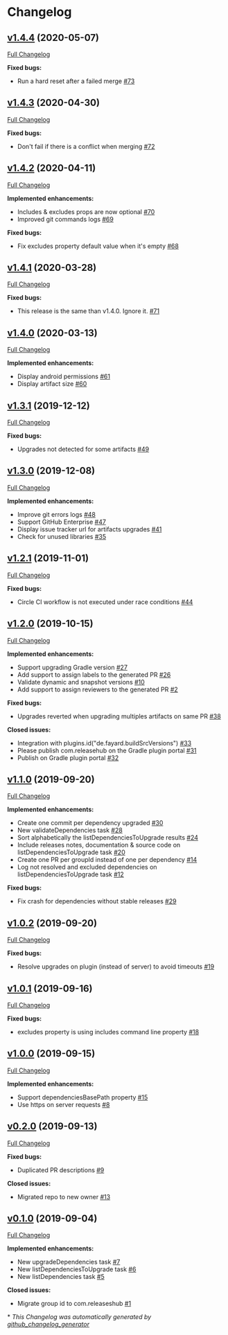 # Changelog

## [v1.4.4](https://github.com/releaseshub/releases-hub-gradle-plugin/tree/v1.4.4) (2020-05-07)

[Full Changelog](https://github.com/releaseshub/releases-hub-gradle-plugin/compare/v1.4.3...v1.4.4)

**Fixed bugs:**

- Run a hard reset after a failed merge [\#73](https://github.com/releaseshub/releases-hub-gradle-plugin/issues/73)

## [v1.4.3](https://github.com/releaseshub/releases-hub-gradle-plugin/tree/v1.4.3) (2020-04-30)

[Full Changelog](https://github.com/releaseshub/releases-hub-gradle-plugin/compare/v1.4.2...v1.4.3)

**Fixed bugs:**

- Don't fail if there is a conflict when merging [\#72](https://github.com/releaseshub/releases-hub-gradle-plugin/issues/72)

## [v1.4.2](https://github.com/releaseshub/releases-hub-gradle-plugin/tree/v1.4.2) (2020-04-11)

[Full Changelog](https://github.com/releaseshub/releases-hub-gradle-plugin/compare/v1.4.1...v1.4.2)

**Implemented enhancements:**

- Includes & excludes props are now optional [\#70](https://github.com/releaseshub/releases-hub-gradle-plugin/issues/70)
- Improved git commands logs [\#69](https://github.com/releaseshub/releases-hub-gradle-plugin/issues/69)

**Fixed bugs:**

- Fix excludes property default value when it's empty [\#68](https://github.com/releaseshub/releases-hub-gradle-plugin/issues/68)

## [v1.4.1](https://github.com/releaseshub/releases-hub-gradle-plugin/tree/v1.4.1) (2020-03-28)

[Full Changelog](https://github.com/releaseshub/releases-hub-gradle-plugin/compare/v1.4.0...v1.4.1)

**Fixed bugs:**

- This release is the same than v1.4.0. Ignore it. [\#71](https://github.com/releaseshub/releases-hub-gradle-plugin/issues/71)

## [v1.4.0](https://github.com/releaseshub/releases-hub-gradle-plugin/tree/v1.4.0) (2020-03-13)

[Full Changelog](https://github.com/releaseshub/releases-hub-gradle-plugin/compare/v1.3.1...v1.4.0)

**Implemented enhancements:**

- Display android permissions [\#61](https://github.com/releaseshub/releases-hub-gradle-plugin/issues/61)
- Display artifact size [\#60](https://github.com/releaseshub/releases-hub-gradle-plugin/issues/60)

## [v1.3.1](https://github.com/releaseshub/releases-hub-gradle-plugin/tree/v1.3.1) (2019-12-12)

[Full Changelog](https://github.com/releaseshub/releases-hub-gradle-plugin/compare/v1.3.0...v1.3.1)

**Fixed bugs:**

- Upgrades not detected for some artifacts  [\#49](https://github.com/releaseshub/releases-hub-gradle-plugin/issues/49)

## [v1.3.0](https://github.com/releaseshub/releases-hub-gradle-plugin/tree/v1.3.0) (2019-12-08)

[Full Changelog](https://github.com/releaseshub/releases-hub-gradle-plugin/compare/v1.2.1...v1.3.0)

**Implemented enhancements:**

- Improve git errors logs [\#48](https://github.com/releaseshub/releases-hub-gradle-plugin/issues/48)
- Support GitHub Enterprise [\#47](https://github.com/releaseshub/releases-hub-gradle-plugin/issues/47)
- Display issue tracker url for artifacts upgrades [\#41](https://github.com/releaseshub/releases-hub-gradle-plugin/issues/41)
- Check for unused libraries [\#35](https://github.com/releaseshub/releases-hub-gradle-plugin/issues/35)

## [v1.2.1](https://github.com/releaseshub/releases-hub-gradle-plugin/tree/v1.2.1) (2019-11-01)

[Full Changelog](https://github.com/releaseshub/releases-hub-gradle-plugin/compare/v1.2.0...v1.2.1)

**Fixed bugs:**

- Circle CI workflow is not executed under race conditions [\#44](https://github.com/releaseshub/releases-hub-gradle-plugin/issues/44)

## [v1.2.0](https://github.com/releaseshub/releases-hub-gradle-plugin/tree/v1.2.0) (2019-10-15)

[Full Changelog](https://github.com/releaseshub/releases-hub-gradle-plugin/compare/v1.1.0...v1.2.0)

**Implemented enhancements:**

- Support upgrading Gradle version [\#27](https://github.com/releaseshub/releases-hub-gradle-plugin/issues/27)
- Add support to assign labels to the generated PR  [\#26](https://github.com/releaseshub/releases-hub-gradle-plugin/issues/26)
- Validate dynamic and snapshot versions [\#10](https://github.com/releaseshub/releases-hub-gradle-plugin/issues/10)
- Add support to assign reviewers to the generated PR [\#2](https://github.com/releaseshub/releases-hub-gradle-plugin/issues/2)

**Fixed bugs:**

- Upgrades reverted when upgrading multiples artifacts on same PR [\#38](https://github.com/releaseshub/releases-hub-gradle-plugin/issues/38)

**Closed issues:**

- Integration with plugins.id\("de.fayard.buildSrcVersions"\) [\#33](https://github.com/releaseshub/releases-hub-gradle-plugin/issues/33)
- Please publish com.releasehub on the Gradle plugin portal [\#31](https://github.com/releaseshub/releases-hub-gradle-plugin/issues/31)
- Publish on Gradle plugin portal [\#32](https://github.com/releaseshub/releases-hub-gradle-plugin/issues/32)

## [v1.1.0](https://github.com/releaseshub/releases-hub-gradle-plugin/tree/v1.1.0) (2019-09-20)

[Full Changelog](https://github.com/releaseshub/releases-hub-gradle-plugin/compare/v1.0.2...v1.1.0)

**Implemented enhancements:**

- Create one commit per dependency upgraded [\#30](https://github.com/releaseshub/releases-hub-gradle-plugin/issues/30)
- New validateDependencies task [\#28](https://github.com/releaseshub/releases-hub-gradle-plugin/issues/28)
- Sort alphabetically the listDependenciesToUpgrade results [\#24](https://github.com/releaseshub/releases-hub-gradle-plugin/issues/24)
- Include releases notes, documentation & source code on listDependenciesToUpgrade task [\#20](https://github.com/releaseshub/releases-hub-gradle-plugin/issues/20)
- Create one PR per groupId instead of one per dependency [\#14](https://github.com/releaseshub/releases-hub-gradle-plugin/issues/14)
- Log not resolved and excluded dependencies on listDependenciesToUpgrade task [\#12](https://github.com/releaseshub/releases-hub-gradle-plugin/issues/12)

**Fixed bugs:**

- Fix crash for dependencies without stable releases [\#29](https://github.com/releaseshub/releases-hub-gradle-plugin/issues/29)

## [v1.0.2](https://github.com/releaseshub/releases-hub-gradle-plugin/tree/v1.0.2) (2019-09-20)

[Full Changelog](https://github.com/releaseshub/releases-hub-gradle-plugin/compare/v1.0.1...v1.0.2)

**Fixed bugs:**

- Resolve upgrades on plugin \(instead of server\) to avoid timeouts [\#19](https://github.com/releaseshub/releases-hub-gradle-plugin/issues/19)

## [v1.0.1](https://github.com/releaseshub/releases-hub-gradle-plugin/tree/v1.0.1) (2019-09-16)

[Full Changelog](https://github.com/releaseshub/releases-hub-gradle-plugin/compare/v1.0.0...v1.0.1)

**Fixed bugs:**

- excludes property is using includes command line property [\#18](https://github.com/releaseshub/releases-hub-gradle-plugin/issues/18)

## [v1.0.0](https://github.com/releaseshub/releases-hub-gradle-plugin/tree/v1.0.0) (2019-09-15)

[Full Changelog](https://github.com/releaseshub/releases-hub-gradle-plugin/compare/v0.2.0...v1.0.0)

**Implemented enhancements:**

- Support dependenciesBasePath property [\#15](https://github.com/releaseshub/releases-hub-gradle-plugin/issues/15)
- Use https on server requests [\#8](https://github.com/releaseshub/releases-hub-gradle-plugin/issues/8)

## [v0.2.0](https://github.com/releaseshub/releases-hub-gradle-plugin/tree/v0.2.0) (2019-09-13)

[Full Changelog](https://github.com/releaseshub/releases-hub-gradle-plugin/compare/v0.1.0...v0.2.0)

**Fixed bugs:**

- Duplicated PR descriptions [\#9](https://github.com/releaseshub/releases-hub-gradle-plugin/issues/9)

**Closed issues:**

- Migrated repo to new owner [\#13](https://github.com/releaseshub/releases-hub-gradle-plugin/issues/13)

## [v0.1.0](https://github.com/releaseshub/releases-hub-gradle-plugin/tree/v0.1.0) (2019-09-04)

[Full Changelog](https://github.com/releaseshub/releases-hub-gradle-plugin/compare/c7ab5436516bb5c0e5c55d13c319036561d19850...v0.1.0)

**Implemented enhancements:**

- New upgradeDependencies task [\#7](https://github.com/releaseshub/releases-hub-gradle-plugin/issues/7)
- New listDependenciesToUpgrade task [\#6](https://github.com/releaseshub/releases-hub-gradle-plugin/issues/6)
- New listDependencies task [\#5](https://github.com/releaseshub/releases-hub-gradle-plugin/issues/5)

**Closed issues:**

- Migrate group id to com.releaseshub [\#1](https://github.com/releaseshub/releases-hub-gradle-plugin/issues/1)



\* *This Changelog was automatically generated by [github_changelog_generator](https://github.com/github-changelog-generator/github-changelog-generator)*
